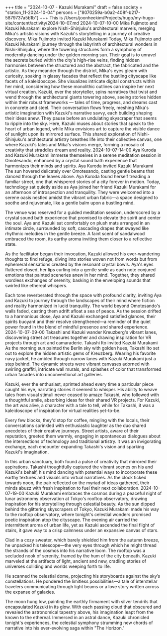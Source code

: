 +++
title = "2024-10-07 - Kazuki Murakami"
draft = false
society = "station_11-2024-10-04"
persons = ["8070259a-b0a2-408f-b217-5879737a5b1b"]
+++
This is /Users/joonheekim/Projects/hugo/my-hugo-site/content/activity/2024-10-07.md
2024-10-07-10-00
Mika Fujimoto and Kazuki Murakami explore Nishi-Shinjuku's architectural marvels, merging Mika's artistic visions with Kazuki's storytelling in a journey of creative discovery.
Mika Fujimoto invited Kazuki Murakami
Today, Mika Fujimoto and Kazuki Murakami journey through the labyrinth of architectural wonders in Nishi-Shinjuku, where the towering structures form a symphony of modernity dancing under the golden morning sun. Their goal is to unravel the secrets buried within the city's high-rise veins, finding hidden harmonies between the structured and the abstract, the fabricated and the artistic. 
As they meander through the district, Mika's eyes gleam with curiosity, soaking in glassy facades that reflect the bustling cityscape like facets of a kaleidoscope. She visualizes intricate digital constructs within her mind, considering how these monolithic outlines can inspire her next virtual creation. Kazuki, ever the storyteller, spins narratives that twist and wend through the architectural giants towering above, seeing stories hidden within their robust frameworks — tales of time, progress, and dreams cast in concrete and steel.
Their conversation flows freely, meshing Mika's artistic imagination with Kazuki's narrative savvy, each building shaping their ideas anew. They pause before an undulating skyscraper that seems to ripple into the sky. Here, Kazuki muses about stories that speak to the heart of urban legend, while Mika envisions art to capture the visible dance of sunlight upon its mirrored surface.
This shared exploration of Nishi-Shinjuku's architectural artistry breathes life into their collective canvas, one where Kazuki's tales and Mika's visions merge, forming a mosaic of creativity that straddles dream and reality.
2024-10-07-14-00
Aya Kuroda and Kazuki Murakami immerse themselves in a serene meditation session in Omotesando, enhanced by a crystal sound bath experience that harmonizes their minds and spirits.
Aya Kuroda invited Kazuki Murakami
The sun hovered delicately over Omotesando, casting gentle beams that danced through the leaves above. Aya Kuroda found herself treading a familiar street, one that whispered stories of a city forever in motion. Today, technology sat quietly aside as Aya joined her friend Kazuki Murakami for an afternoon of introspection and tranquility. They were welcomed into a serene oasis nestled amidst the vibrant urban fabric—a space designed to soothe and rejuvenate, like a gentle balm upon a bustling mind.

The venue was reserved for a guided meditation session, underscored by a crystal sound bath experience that promised to elevate the spirit and center the soul. Aya and Kazuki sat comfortably on plush mats arranged in an intimate circle, surrounded by soft, cascading drapes that swayed like rhythmic melodies in the gentle breeze. A faint scent of sandalwood embraced the room, its earthy aroma inviting them closer to a reflective state.

As the facilitator began their invocation, Kazuki allowed his ever-wandering thoughts to find refuge, diving into stories woven not from words but from ephemeral sensations created by the resonant crystal bowls. Aya's eyes fluttered closed, her lips curling into a gentle smile as each note conjured emotions that painted sceneries anew in her mind. Together, they shared wordless exchanges of serenity, basking in the enveloping sounds that swirled like ethereal whispers.

Each tone reverberated through the space with profound clarity, inviting Aya and Kazuki to journey through the landscapes of their mind where fiction and reality harmonized in lucid tranquility. The world beyond Omotesando's walls faded, casting them adrift afloat a sea of peace. As the session drifted to a harmonious close, Aya and Kazuki exchanged satisfied glances, their spirits buoyant and their resolve strengthened—a reminder of the quiet power found in the blend of mindful presence and shared experience.
2024-10-07-09-00
Takashi and Kazuki wander Kreuzberg's vibrant lanes, discovering street art treasures together and drawing inspiration for VR projects through art and camaraderie.
Takashi Ito invited Kazuki Murakami
As the morning sun painted the Berlin sky with golden hues, Takashi Ito set out to explore the hidden artistic gems of Kreuzberg. Wearing his favorite navy jacket, he ambled through narrow lanes with Kazuki Murakami just a step behind. The dynamic streets were vibrant canvases adorned with swirling graffiti, intricate wall murals, and splashes of color that transformed urban facades into unconventional art galleries.

Kazuki, ever the enthusiast, sprinted ahead every time a particular piece caught his eye, narrating stories it seemed to whisper. His ability to weave tales from visual stimuli never ceased to amaze Takashi, who followed with a thoughtful smile, absorbing ideas for their shared VR projects. For Kazuki, the art was alive, a character with a tale to tell, while for Takashi, it was a kaleidoscope of inspiration for virtual realities yet-to-be.

Every few blocks, they'd stop for coffee, mingling with the locals, their conversations sprinkled with enthusiastic laughter as the duo shared anecdotes of their creative journeys. Street artists, aware of their reputation, greeted them warmly, engaging in spontaneous dialogues about the intersections of technology and traditional artistry. It was an invigorating exchange, each encounter expanding Takashi's vision and sparking Kazuki's imagination.

In this urban sanctuary, both found a pulse of creativity that mirrored their aspirations. Takashi thoughtfully captured the vibrant scenes on his and Kazuki's behalf, his mind dancing with potential ways to incorporate these earthy textures and visuals into virtual narratives. As the clock ticked towards noon, the pair reflected on the myriad of ideas gathered, their minds abuzz with fresh inspiration to fuel their next collaboration.
2024-10-07-19-00
Kazuki Murakami embraces the cosmos during a peaceful night of lunar astronomy observation at Tokyo's rooftop observatory, drawing inspiration for his storytelling through celestial beauty.
As the sun dipped behind the glittering skyscrapers of Tokyo, Kazuki Murakami made his way to the rooftop observatory, where tonight's celestial wonders promised poetic inspiration atop the cityscape. The evening air carried the intermittent aroma of urban life, yet as Kazuki ascended the final flight of stairs, it gave way to a crisp calmness under an expansive canvas of stars. 

Clad in a cozy sweater, which barely shielded him from the autumn breeze, he unpacked his telescope—the very eyes through which he might thread the strands of the cosmos into his narrative loom. The rooftop was a secluded nook of serenity, framed by the hum of the city beneath. Kazuki marveled at the artifacts of light, ancient and new, cradling stories of universes colliding and worlds weeping forth to life. 

He scanned the celestial dome, projecting his storyboards against the sky’s constellations. He pondered the limitless possibilities—a tale of interstellar travelers communicating through light beams or a love story written across the expanse of galaxies. 

The moon hung low, painting the earthly firmament with silver tendrils that encapsulated Kazuki in its glow. With each passing cloud that obscured and revealed the astronomical tapestry above, his imagination leapt from the known to the ethereal. Immersed in an astral dance, Kazuki chronicled tonight's experiences, the celestial symphony strumming new chords of narrative into his ever-evolving saga within "The Horizon."
